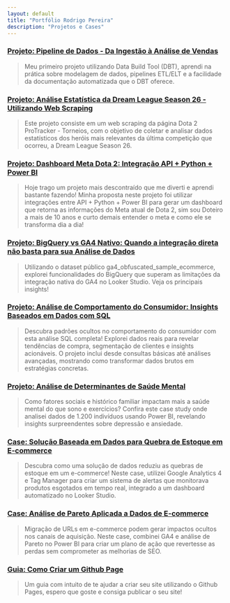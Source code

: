 ```yaml
---
layout: default
title: "Portfólio Rodrigo Pereira"
description: "Projetos e Cases"
---
```


### [Projeto: Pipeline de Dados - Da Ingestão à Análise de Vendas](./projeto-pipeline.md)
> Meu primeiro projeto utilizando Data Build Tool (DBT), aprendi na prática sobre modelagem de dados, pipelines ETL/ELT e a facilidade da documentação automatizada que o DBT oferece.
>
>

### [Projeto: Análise Estatística da Dream League Season 26 - Utilizando Web Scraping](./web_scraping_dota2)
> Este projeto consiste em um web scraping da página Dota 2 ProTracker - Torneios, com o objetivo de coletar e analisar dados estatísticos dos heróis mais relevantes da última competição que ocorreu, a Dream League Season 26.
>
> 

### [Projeto: Dashboard Meta Dota 2: Integração API + Python + Power BI](./dashboard_dota2)

> Hoje trago um projeto mais descontraído que me diverti e aprendi bastante fazendo! Minha proposta neste projeto foi utilizar integrações entre API + Python + Power BI para gerar um dashboard que retorna as informações do Meta atual de Dota 2, sim sou Doteiro a mais de 10 anos e curto demais entender o meta e como ele se transforma dia a dia!
>
>

### [Projeto: BigQuery vs GA4 Nativo: Quando a integração direta não basta para sua Análise de Dados](./ga4_big_query)

> Utilizando o dataset público ga4_obfuscated_sample_ecommerce, explorei funcionalidades do BigQuery que superam as limitações da integração nativa do GA4 no Looker Studio. Veja os principais insights!
>
>

### [Projeto: Análise de Comportamento do Consumidor: Insights Baseados em Dados com SQL](./analise-comportamento-consumidor-sql)

> Descubra padrões ocultos no comportamento do consumidor com esta análise SQL completa! Explorei dados reais para revelar tendências de compra, segmentação de clientes e insights acionáveis. O projeto inclui desde consultas básicas até análises avançadas, mostrando como transformar dados brutos em estratégias concretas.
>
>

### [Projeto: Análise de Determinantes de Saúde Mental](./analise-saude-mental.html)

> Como fatores sociais e histórico familiar impactam mais a saúde mental do que sono e exercícios? Confira este case study onde analisei dados de 1.200 indivíduos usando Power BI, revelando insights surpreendentes sobre depressão e ansiedade.
>
>

### [Case: Solução Baseada em Dados para Quebra de Estoque em E-commerce](./case-quebra-estoque)

> Descubra como uma solução de dados reduziu as quebras de estoque em um e-commerce! Neste case, utilizei Google Analytics 4 e Tag Manager para criar um sistema de alertas que monitorava produtos esgotados em tempo real, integrado a um dashboard automatizado no Looker Studio.
>
>
 
### [Case: Análise de Pareto Aplicada a Dados de E-commerce](./case-analise-pareto)

> Migração de URLs em e-commerce podem gerar impactos ocultos nos canais de aquisição. Neste case, combinei GA4 e análise de Pareto no Power BI para criar um plano de ação que revertesse as perdas sem comprometer as melhorias de SEO.
>
>

### [Guia: Como Criar um Github Page](./guia-gitpage)

> Um guia com intuito de te ajudar a criar seu site utilizando o Github Pages, espero que goste e consiga publicar o seu site! 


